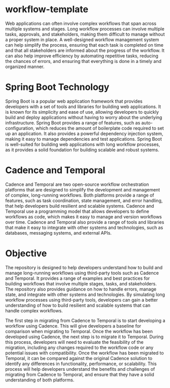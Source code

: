# workflow-template

Web applications can often involve complex workflows that span across multiple systems and stages. Long workflow processes can involve multiple tasks, approvals, and stakeholders, making them difficult to manage without a proper system in place. A well-designed workflow management system can help simplify the process, ensuring that each task is completed on time and that all stakeholders are informed about the progress of the workflow. It can also help improve efficiency by automating repetitive tasks, reducing the chances of errors, and ensuring that everything is done in a timely and organized manner.

# Spring Boot Technology

Spring Boot is a popular web application framework that provides developers with a set of tools and libraries for building web applications. It is known for its simplicity and ease of use, allowing developers to quickly build and deploy applications without having to worry about the underlying infrastructure. Spring Boot provides a range of features, such as auto-configuration, which reduces the amount of boilerplate code required to set up an application. It also provides a powerful dependency injection system, making it easy to manage dependencies and test applications. Spring Boot is well-suited for building web applications with long workflow processes, as it provides a solid foundation for building scalable and robust systems.

# Cadence and Temporal

Cadence and Temporal are two open-source workflow orchestration platforms that are designed to simplify the development and management of complex, long-running workflows. Both platforms provide a range of features, such as task coordination, state management, and error handling, that help developers build resilient and scalable systems. Cadence and Temporal use a programming model that allows developers to define workflows as code, which makes it easy to manage and version workflows over time. Cadence and Temporal also provide a range of tools and libraries that make it easy to integrate with other systems and technologies, such as databases, messaging systems, and external APIs.

# Objective

The repository is designed to help developers understand how to build and manage long-running workflows using third-party tools such as Cadence and Temporal. It provides a range of examples and best practices for building workflows that involve multiple stages, tasks, and stakeholders. The repository also provides guidance on how to handle errors, manage state, and integrate with other systems and technologies. By simulating long workflow processes using third-party tools, developers can gain a better understanding of how to build resilient and scalable systems that can handle complex workflows.

The first step in migrating from Cadence to Temporal is to start developing a workflow using Cadence. This will give developers a baseline for comparison when migrating to Temporal. Once the workflow has been developed using Cadence, the next step is to migrate it to Temporal. During this process, developers will need to evaluate the feasibility of the migration, including any changes required to the workflow code or any potential issues with compatibility. Once the workflow has been migrated to Temporal, it can be compared against the original Cadence solution to identify any differences in functionality, performance, or scalability. This process will help developers understand the benefits and challenges of migrating from Cadence to Temporal, and ensure that they have a solid understanding of both platforms.



